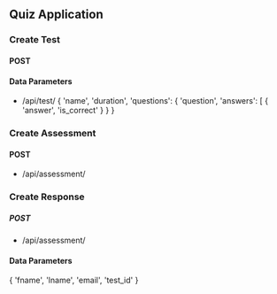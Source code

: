 ## Quiz Application

### Create Test
#### POST 
#### Data Parameters
- /api/test/
{
  'name',
  'duration',
  'questions':
    {
      'question',
      'answers':
        [
	  {
	    'answer',
	    'is_correct'
	  }
    }
}

### Create Assessment
#### POST
- /api/assessment/

### Create Response
##### POST
- /api/assessment/
#### Data Parameters
{
  'fname',
  'lname',
  'email',
  'test_id'
}
